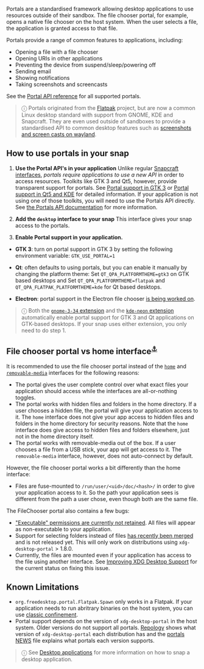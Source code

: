 Portals are a standardised framework allowing desktop applications to use resources outside of their sandbox. The file chooser portal, for example, opens a native file chooser on the host system. When the user selects a file, the application is granted access to that file.

Portals provide a range of common features to applications, including:

* Opening a file with a file chooser
* Opening URIs in other applications
* Preventing the device from suspend/sleep/powering off
* Sending email
* Showing notifications
* Taking screenshots and screencasts

See the [Portal API reference](https://flatpak.github.io/xdg-desktop-portal/portal-docs.html) for all supported portals.

> ⓘ Portals originated from the [Flatpak](https://flatpak.github.io/) project, but are now a common Linux desktop standard with support from GNOME, KDE and Snapcraft. They are even used outside of sandboxes to provide a standardised API to common desktop features such as [screenshots and screen casts on wayland](https://github.com/emersion/xdg-desktop-portal-wlr/wiki/FAQ).

## How to use portals in your snap

1. **Use the Portal API's in your application**
  Unlike regular [Snapcraft interfaces](/t/supported-interfaces/7744), *portals require applications to use a new API* in order to access resources. Toolkits like GTK 3 and Qt5, however, provide transparent support for portals. See [Portal support in GTK 3](https://docs.flatpak.org/en/latest/portals-gtk.html) or [Portal support in Qt5 and KDE](https://docs.flatpak.org/en/latest/portals-qt.html) for detailed information.
If your application is not using one of those toolkits, you will need to use the Portals API directly. See [the Portals API documentation](https://flatpak.github.io/xdg-desktop-portal/portal-docs.html) for more information.

2. **Add the `desktop` interface to your snap**
  This interface gives your snap access to the portals.

3. **Enable Portal support in your application.**
  - **GTK 3**:  turn on portal support in GTK 3 by setting the following environment variable:
   `GTK_USE_PORTAL=1`

-  **Qt**:  often defaults to using portals, but you can enable it manually by changing the platform theme:
      Set `QT_QPA_PLATFORMTHEME=gtk3` on GTK based desktops and
      Set `QT_QPA_PLATFORMTHEME=flatpak` and `QT_QPA_FLATPAK_PLATFORMTHEME=kde` for Qt based desktops.

- **Electron**:  portal support in the Electron file chooser [is being worked on](https://github.com/electron/electron/pull/19159).

> ⓘ Both the [`gnome-3-34` extension](https://snapcraft.io/docs/gnome-3-34-extension) and the  [`kde-neon` extension](https://snapcraft.io/docs/kde-neon-extension) automatically enable portal support for GTK 3 and Qt applications on GTK-based desktops. If your snap uses either extension, you only need to do step 1.


<h2 id="heading--portal-vs-home">File chooser portal vs home interface<sup><a href=#heading--portal-vs-home>⚓</a></sup></h2>

It is recommended to use the file chooser portal instead of the [`home`](/t/the-home-interface/7838) and [`removable-media`](/t/the-removable-media-interface/7910) interfaces for the following reasons:

* The portal gives the user complete control over what exact files your application should access while the interfaces are all-or-nothing toggles.
* The portal works with hidden files and folders in the home directory. If a user chooses a hidden file, the portal will give your application access to it. The `home` interface does not give your app access to hidden files and folders in the home directory for security reasons. Note that the `home` interface does give access to hidden files and folders elsewhere, just not in the home directory itself.
* The portal works with removable-media out of the box. If a user chooses a file from a USB stick, your app will get access to it. The `removable-media` interface, however, does not auto-connect by default.

However, the file chooser portal works a bit differently than the home interface:

* Files are fuse-mounted to `/run/user/<uid>/doc/<hash>/` in order to give your application access to it. So the path your application sees is different from the path a user chose, even though both are the same file.

The FileChooser portal also contains a few bugs:


* ["Executable" permissions are currently not retained](https://github.com/flatpak/xdg-desktop-portal/issues/517). All files will appear as non-executable to your application.
* Support for selecting folders instead of files [has recently been merged](https://github.com/flatpak/xdg-desktop-portal/pull/456) and is not released yet. This will only work on distributions using `xdg-desktop-portal` > 1.8.0.
* Currently, the files are mounted even if your application has access to the file using another interface. See [Improving XDG Desktop Support](https://forum.snapcraft.io/t/improving-xdg-desktop-portal-support/13035) for the current status on fixing this issue.

## Known Limitations

* `org.freedesktop.portal.Flatpak.Spawn` only works in a Flatpak. If your application needs to run abritrary binaries on the host system, you can use [classic confinement](/t/snap-confinement/6233).
* Portal support depends on the version of `xdg-desktop-portal` in the host system. Older versions do not support all portals. [Repology](https://repology.org/project/xdg-desktop-portal/versions) shows what version of `xdg-desktop-portal` each distribution has and the [portals NEWS](https://github.com/flatpak/xdg-desktop-portal/blob/master/NEWS) file explains what portals each version supports.

> ⓘ See [Desktop applications](/t/desktop-applications/13034) for more information on how to snap a desktop application.